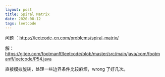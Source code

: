 ```yaml
---
layout: post
title: Spiral Matrix
date: 2020-08-12
tags: leetcode
---
```


问题 ：https://leetcode-cn.com/problems/spiral-matrix/

解：https://gitee.com/footmanff/leetcode/blob/master/src/main/java/com/footmanff/leetcode/P54.java

直接模拟旋转，处理一些边界条件比较麻烦，wrong 了好几次。